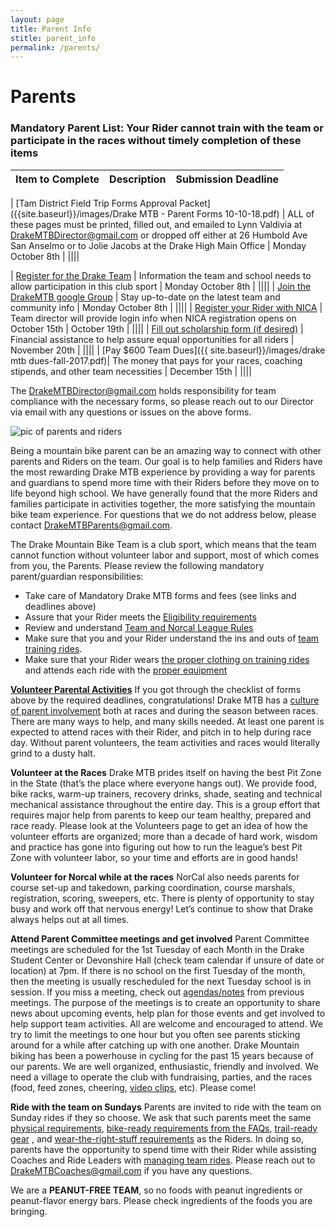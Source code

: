 ```yaml
---
layout: page
title: Parent Info
stitle: parent_info
permalink: /parents/
---
```

# Parents

<!--- Welcome	to	the	Drake	Mountain	Bike	Team	for	2017/18!	We	are	excited	to	see	the	returning	riders	and	to	welcome	new	riders	to	the	team.  The	season	is	starting	with	a	new	event	–	<b>a	team	ride	and	camping	trip	in	Olema	on	October	14-15</b>. This	trip	will	be	a	great	way	to	reconnect	with	your	teammates	from	last	year	and	get	to know	the	new	riders.	Because	this	camping	trip	and	all	mountain	bike	team	activities	are considered	field	trips,	everyone	needs	to	complete	a	[pile	of	paperwork]({{site.baseurl}}/images/2017_Tam_District_Field_Trip_Forms_Packet.pdf) as well as the [Rider Registration Form]({{site.baseurl}}/register) before	participating	in this or any	other team	activities. --->

<!--- These items must be completed	by Sunday,	September	17.	LATE	OR	INCOMPLETE	SUBMITTALS	=	NO OLEMA	CAMPING	TRIP ON OCTOBER 14th, NO EXCEPTIONS! The	due	date	is	imposed	by	the	School	District, not by us,	to	allow	for	District	Board	approval	of	the camping	trip.	--->

<!--- **** Checklist	of	items you need to complete in [the pile	of	paperwork]({{site.baseurl}}/images/2017_Tam_District_Field_Trip_Forms_Packet.pdf) ...please	complete	all	forms,	even	if	you’re	not	sure	if	you will	drive	or	attend:	**** --->
<!--- * Notice	and	Permission	to	Participate	&	Release	of	Liability	--->
<!--- * Field	Trip	Permission	Form --->
<!--- * Adult	Field	Trip	Waiver	(include	both	parents/guardians	on	this	form)	 --->
<!--- * Driver	Certification	Form	(include	both	parents/guardians	on	this	form) -  please attach	copy	of	auto	insurance	policy	declarations	page	showing	name	of policy	holder,	coverage	levels,	and	effective	dates, and if a	student	will	drive,	include	copy	of	student’s	drivers	license --->
<!--- * Field	Trip	Release,	Waiver	of	Liability,	and	Indemnity	Agreement	---> 



<!---||||
| [Participate in Fundraising $250 for the team](URL tbd)| Raise $250 that - in addition to $350 in Dues - pays for races, coaching stipends, and team necessities | December 15th | --->

<!--- ||||
| [Order Team Jersey(s) for your Rider](http://teamorder.serviziocorse.com/index.aspx?pc=F16F52CE-3810-45FB-9110-1BE5B72DDD31)| Get your jersey and shorts that identifies you as a Drake Rider | November 17th | --->

### Mandatory Parent List: Your Rider cannot train with the team or participate in the races without timely completion of these items <a name="mandatory"></a>

| Item to Complete  | Description  | Submission Deadline |
|:-------------|:---------------:| -------------:|

| [Tam District Field Trip Forms Approval Packet]({{site.baseurl}}/images/Drake MTB - Parent Forms 10-10-18.pdf) | ALL of these pages must be printed, filled out, and emailed to Lynn Valdivia at <DrakeMTBDirector@gmail.com> or dropped off either at 26 Humbold Ave San Anselmo or to Jolie Jacobs at the Drake High Main Office | Monday October 8th |
||||
 	
| [Register for the Drake Team]({{site.baseurl}}/register) | Information the team and school needs to allow participation in this club sport | Monday October 8th |
||||
| [Join the DrakeMTB google Group](https://docs.google.com/forms/d/e/1FAIpQLScCDynLJepyBTFAzqfZI9dTpCWTGCgzkQdhY0TSY6LIkXKXKg/viewform) | Stay up-to-date on the latest team and community info |         Monday October 8th |
||||
| [Register your Rider with NICA](https://pitzone.nationalmtb.org/users/sign_in) | Team  director will provide login info when NICA registration opens on October 15th |            October 19th |
||||
| <a name="scholarship"></a>[Fill out scholarship form (if desired)](https://docs.google.com/forms/d/e/1FAIpQLSeWkgcqptHvln2eCe7VbFGzbxWAns1AbNXNwN6X0rM6yG6ojg/viewform) | Financial assistance to help assure equal opportunities for all riders |  November 20th |
||||
| [Pay $600 Team Dues]({{ site.baseurl}}/images/drake mtb dues-fall-2017.pdf)| The money that pays for your races, coaching stipends, and other team necessities | December 15th |
||||

The <DrakeMTBDirector@gmail.com> holds responsibility for team compliance with the necessary forms, so please reach out to our Director via email with any questions or issues on the above forms.

![pic of parents and riders]({{site.baseurl}}/images/parents-riders.jpg)

Being a mountain bike parent can be an amazing way to connect with other parents and Riders on the team. Our goal is to help families and Riders have the most rewarding Drake MTB experience by providing a way for parents and guardians to spend more time with their Riders before they move on to life beyond high school. We have generally found that the more Riders and families participate in activities together, the more satisfying the mountain bike team experience. For questions that we do not address below, please contact <DrakeMTBParents@gmail.com>.

The Drake Mountain Bike Team is a club sport, which means that the team cannot function without volunteer labor and support, most of which comes from you, the Parents.  Please review the following mandatory parent/guardian responsibilities:

* Take care of Mandatory Drake MTB forms and fees (see links and deadlines above)
* Assure that your Rider meets the [Eligibility requirements]({{site.baseurl}}/eligibility)
* Review and understand [Team and Norcal League Rules]({{site.baseurl}}/rules)
* Make sure that you and your Rider understand the ins and outs of [team training rides]({{site.baseurl}}/practices).  
* Make sure that your Rider wears [the proper clothing on training rides]({{site.baseurl}}/images/what_to_wear_v2.pdf) and attends each ride with the [proper equipment]({{site.baseurl}}/images/what_to_bring.jpg)

[**Volunteer Parental Activities**]({{site.baseurl}}/volunteer)
If you got through the checklist of forms above by the required deadlines, congratulations! Drake MTB has a [culture of parent involvement]({{site.baseurl}}/volunteer) both at races and during the season between races. There are many ways to help, and many skills needed. At least one parent is expected to attend races with their Rider, and pitch in to help during race day. Without parent volunteers, the team activities and races would literally grind to a dusty halt.

**Volunteer at the Races**
Drake MTB prides itself on having the best Pit Zone in the State (that’s the place where everyone hangs out). We provide food, bike racks, warm-up trainers, recovery drinks, shade, seating and technical mechanical assistance throughout the entire day. This is a group effort that requires major help from parents to keep our team healthy, prepared and race ready. Please look at the Volunteers page to get an idea of how the volunteer efforts are organized; more than a decade of hard work, wisdom and practice has gone into figuring out how to run the league’s best Pit Zone with volunteer labor, so your time and efforts are in good hands!

**Volunteer for Norcal while at the races**
NorCal also needs parents for course set-up and takedown, parking coordination, course marshals, registration, scoring, sweepers, etc. There is plenty of opportunity to stay busy and work off that nervous energy! Let’s continue to show that Drake always helps out at all times.

**Attend Parent Committee meetings and get involved**<a name="committees"></a>
Parent Committee meetings are scheduled for the 1st Tuesday of each Month in the Drake Student Center or Devonshire Hall (check team calendar if unsure of date or location) at 7pm. If there is no school on the first Tuesday of the month, then the meeting is usually rescheduled for the next Tuesday school is in session. If you miss a meeting, check out [agendas/notes]({{site.baseurl}}/meetings) from previous meetings. The purpose of the meetings is to create an opportunity to share news about upcoming events, help plan for those events and get involved to help support team activities. All are welcome and encouraged to attend. We try to limit the meetings to one hour but you often see parents sticking around for a while after catching up with one another. Drake Mountain biking has been a powerhouse in cycling for the past 15 years because of our parents. We are well organized, enthusiastic, friendly and involved. We need a village to operate the club with fundraising, parties, and the races (food, feed zones, cheering, [video clips]({{site.baseurl}}/media), etc). Please come!

**Ride with the team on Sundays**
Parents are invited to ride with the team on Sunday rides if they so choose.  We ask that such parents meet the same [physical requirements]({{site.baseurl}}/eligibility), [bike-ready requirements from the FAQs]({{site.baseurl}}/faq.md), [trail-ready gear]({{site.baseurl}}/images/what_to_bring.jpg) , and [wear-the-right-stuff requirements]({{site.baseurl}}/images/what_to_wear_v2.pdf) as the Riders.  In doing so, parents have the opportunity to spend time with their Rider while assisting Coaches and Ride Leaders with [managing team rides]({{site.baseurl}}/practices).  Please reach out to <DrakeMTBCoaches@gmail.com> if you have any questions.

We are a **PEANUT-FREE TEAM**, so no foods with peanut ingredients or peanut-flavor energy bars. Please check ingredients of the foods you are bringing.
